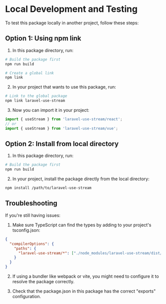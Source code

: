 # Local Development and Testing

To test this package locally in another project, follow these steps:

## Option 1: Using npm link

1. In this package directory, run:
```bash
# Build the package first
npm run build

# Create a global link
npm link
```

2. In your project that wants to use this package, run:
```bash
# Link to the global package
npm link laravel-use-stream
```

3. Now you can import it in your project:
```js
import { useStream } from 'laravel-use-stream/react';
// or
import { useStream } from 'laravel-use-stream/vue';
```

## Option 2: Install from local directory

1. In this package directory, run:
```bash
# Build the package first
npm run build
```

2. In your project, install the package directly from the local directory:
```bash
npm install /path/to/laravel-use-stream
```

## Troubleshooting

If you're still having issues:

1. Make sure TypeScript can find the types by adding to your project's tsconfig.json:
```json
{
  "compilerOptions": {
    "paths": {
      "laravel-use-stream/*": ["./node_modules/laravel-use-stream/dist/*"]
    }
  }
}
```

2. If using a bundler like webpack or vite, you might need to configure it to resolve the package correctly.

3. Check that the package.json in this package has the correct "exports" configuration.
